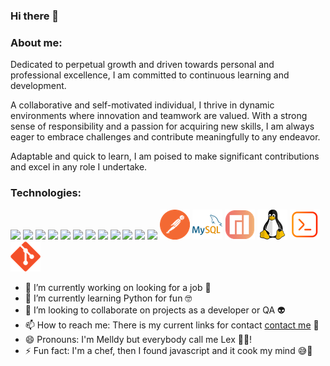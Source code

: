 ### Hi there 👋

### About me:

Dedicated to perpetual growth and driven towards personal and professional excellence, I am committed to continuous learning and development.

A collaborative and self-motivated individual, I thrive in dynamic environments where innovation and teamwork are valued. With a strong sense of responsibility and a passion for acquiring new skills, I am always eager to embrace challenges and contribute meaningfully to any endeavor. 

Adaptable and quick to learn, I am poised to make significant contributions and excel in any role I undertake.

### Technologies:

<a src="https://www.javascript.com/"><img src="https://img.icons8.com/color/48/000000/javascript.png"/></a>
<a src="https://reactjs.org/"><img src="https://img.icons8.com/color/48/000000/react-native.png"/></a>
<a src="https://www.typescriptlang.org/"><img src="https://img.icons8.com/color/48/000000/typescript.png"/></a>
<a src="https://nodejs.org/"><img src="https://img.icons8.com/color/48/000000/nodejs.png"/></a>
<a src="https://www.mongodb.com/"><img src="https://img.icons8.com/color/48/000000/mongodb.png"/></a>
<a src="https://www.docker.com/"><img src="https://img.icons8.com/color/48/000000/docker.png"/></a>
<a src="https://visualstudio.microsoft.com/"><img src="https://img.icons8.com/color/48/000000/visual-studio.png"/></a>
<a src="https://www.npmjs.com/"><img src="https://img.icons8.com/color/48/000000/npm.png"/></a>
<a src="https://getbootstrap.com/"><img src="https://img.icons8.com/color/48/000000/bootstrap.png"/></a>
<a src="https://github.com/"><img src="https://img.icons8.com/color/48/000000/github--v1.png"/></a>
<a src="https://www.w3schools.com/css/"><img src="https://img.icons8.com/color/48/000000/css3.png"/></a>
<a src="https://www.w3schools.com/html/"><img src="https://img.icons8.com/color/48/000000/html-5.png"/></a>
<a src="https://www.postman.com/product/what-is-postman/"><img src="./assets/postman.png"/></a>
<a src="https://www.w3schools.com/mysql/mysql_intro.asp/"><img src="./assets/mysql.png"/></a>
<a src="https://manjaro.org/"><img src="./assets/manjaro.png"/></a>
<a src="https://pt.wikipedia.org/wiki/Linux"><img src="./assets/linux.png"/></a>
<a src="https://www.hostinger.es/tutoriales/que-es-cli"><img src="./assets/terminal-square.png"/></a>
<a src="https://git-scm.com/"><img src="./assets/git.png"/></a>


- 🔭 I’m currently working on looking for a job 🧐
- 🌱 I’m currently learning Python for fun 🤓
- 🙌 I’m looking to collaborate on projects as a developer or QA 👽
- 📫 How to reach me: There is my current links for contact [contact me](https://biolink-43ih.onrender.com/) 💬
- 😄 Pronouns: I'm Melldy but everybody call me Lex 🤘😁!
- ⚡ Fun fact: I'm a chef, then I found javascript and it cook my mind 😅🔪
